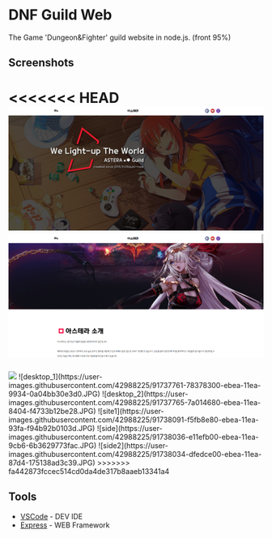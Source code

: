 # DNF Guild Web

The Game 'Dungeon&Fighter' guild website in node.js. (front 95%)

## Screenshots
<<<<<<< HEAD
<img src="./desktop_1.jpg">
<img src="./desktop_2.jpg">
=======
<img src="https://user-images.githubusercontent.com/42988225/91737761-78378300-ebea-11ea-9934-0a04bb30e3d0.JPG" stlye="width: 200px;">
![desktop_1](https://user-images.githubusercontent.com/42988225/91737761-78378300-ebea-11ea-9934-0a04bb30e3d0.JPG)
![desktop_2](https://user-images.githubusercontent.com/42988225/91737765-7a014680-ebea-11ea-8404-f4733b12be28.JPG)
![site1](https://user-images.githubusercontent.com/42988225/91738091-f5fb8e80-ebea-11ea-93fa-f94b92b0103d.JPG)
![side](https://user-images.githubusercontent.com/42988225/91738036-e11efb00-ebea-11ea-9cb6-6b3629773fac.JPG)
![side2](https://user-images.githubusercontent.com/42988225/91738034-dfedce00-ebea-11ea-87d4-175138ad3c39.JPG)
>>>>>>> fa442873fccec514cd0da4de317b8aaeb13341a4

## Tools

* [VSCode](https://code.visualstudio.com/) - DEV IDE
* [Express](https://expressjs.com/) - WEB Framework
